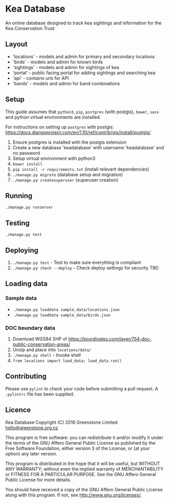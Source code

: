 # Kea Database
An online database designed to track kea sightings and information for the Kea Conservation Trust


## Layout
* 'locations' - models and admin for primary and secondary locations
* 'birds' - models and admin for known birds
* 'sightings' - models and admin for sightings of kea
* 'portal' - public facing portal for adding sightings and searching kea
* 'api' - contains urls for API
* 'bands' - models and admin for band combinations


## Setup
This guide assumes that `python3`, `pip`, `postgres` (with postgis), `bower`, `sass` and python
virtual environments are installed.

For instructions on setting up `postgres` with postgis:
<https://docs.djangoproject.com/en/1.10/ref/contrib/gis/install/postgis/>

1. Ensure postgres is installed with the postgis extension
2. Create a new database 'keadatabase' with username 'keadatabase' and no password
3. Setup virtual environment with python3
4. `bower install`
5. `pip install -r requirements.txt` (install relevant dependencies)
6. `./manage.py migrate` (database setup and migration)
7. `./manage.py createsuperuser` (superuser creation)


## Running
`./manage.py runserver`


## Testing
`./manage.py test`


## Deploying
1. `./manage.py test` - Test to make sure everything is compliant
2. `./manage.py check --deploy` - Check deploy settings for security
TBD


## Loading data
### Sample data
* `./manage.py loaddata sample_data/locations.json`
* `./manage.py loaddata sample_data/birds.json`


### DOC boundary data
1. Download WGS84 SHP of <https://koordinates.com/layer/754-doc-public-conservation-areas/>
2. Unzip and place into `locations/data/`
3. `./manage.py shell` - Invoke shell
4. `from locations import load_data; load_data.run()`


## Contributing
Please use `pylint` to check your code before submitting a pull request.
A `.pylintrc` file has been supplied.


## Licence
Kea Database
Copyright (C) 2016 Greenstone Limited <hello@greenstone.org.nz>

This program is free software: you can redistribute it and/or modify
it under the terms of the GNU Affero General Public License as published by
the Free Software Foundation, either version 3 of the License, or
(at your option) any later version.

This program is distributed in the hope that it will be useful,
but WITHOUT ANY WARRANTY; without even the implied warranty of
MERCHANTABILITY or FITNESS FOR A PARTICULAR PURPOSE.  See the
GNU Affero General Public License for more details.

You should have received a copy of the GNU Affero General Public License
along with this program.  If not, see <http://www.gnu.org/licenses/>.
